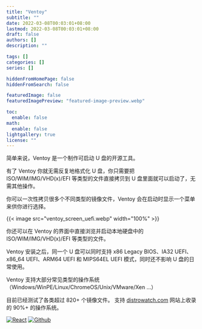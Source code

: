 ```yaml
---
title: "Ventoy"
subtitle: ""
date: 2022-03-08T00:03:01+08:00
lastmod: 2022-03-08T00:03:01+08:00
draft: false
authors: []
description: ""

tags: []
categories: []
series: []

hiddenFromHomePage: false
hiddenFromSearch: false

featuredImage: false
featuredImagePreview: "featured-image-preview.webp"

toc:
  enable: false
math:
  enable: false
lightgallery: true
license: ""
---
```


简单来说，Ventoy 是一个制作可启动 U 盘的开源工具。

<!--more-->

有了 Ventoy 你就无需反复地格式化 U 盘，你只需要把 ISO/WIM/IMG/VHD(x)/EFI 等类型的文件直接拷贝到 U 盘里面就可以启动了，无需其他操作。

你可以一次性拷贝很多个不同类型的镜像文件，Ventoy 会在启动时显示一个菜单来供你进行选择。

{{< image src="ventoy_screen_uefi.webp" width="100%" >}}

你还可以在 Ventoy 的界面中直接浏览并启动本地硬盘中的 ISO/WIM/IMG/VHD(x)/EFI 等类型的文件。

Ventoy 安装之后，同一个 U 盘可以同时支持 x86 Legacy BIOS、IA32 UEFI、x86_64 UEFI、ARM64 UEFI 和 MIPS64EL UEFI 模式，同时还不影响 U 盘的日常使用。

Ventoy 支持大部分常见类型的操作系统 （Windows/WinPE/Linux/ChromeOS/Unix/VMware/Xen ...）

目前已经测试了各类超过 820+ 个镜像文件。 支持 [distrowatch.com](https://distrowatch.com) 网站上收录的 90%+ 的操作系统。

<p>
  <a href="https://www.ventoy.net/cn/download.html" target="_blank"><img alt="React" src="https://img.shields.io/badge/-Download-175ddc?style=for-the-badge&logoColor=white" /></a>
  <a href="https://github.com/ventoy/Ventoy" target="_blank"><img alt="Github" src="https://img.shields.io/badge/-GitHub-12100E.svg?&style=for-the-badge&logo=Github&logoColor=white" /></a>
</p>
